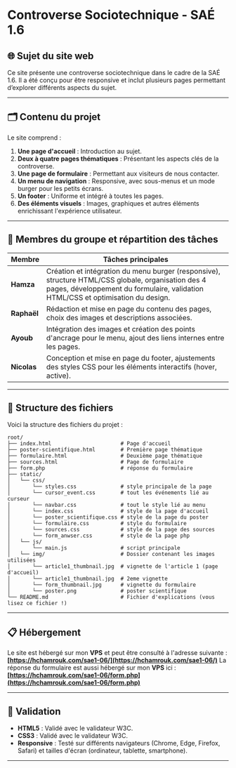 # Controverse Sociotechnique - SAÉ 1.6

## 🌐 Sujet du site web
Ce site présente une controverse sociotechnique dans le cadre de la SAÉ 1.6. Il a été conçu pour être responsive et inclut plusieurs pages permettant d’explorer différents aspects du sujet.

---

## 🗂️ Contenu du projet
Le site comprend :
1. **Une page d'accueil** : Introduction au sujet.
2. **Deux à quatre pages thématiques** : Présentant les aspects clés de la controverse.
3. **Une page de formulaire** : Permettant aux visiteurs de nous contacter.
4. **Un menu de navigation** : Responsive, avec sous-menus et un mode burger pour les petits écrans.
5. **Un footer** : Uniforme et intégré à toutes les pages.
6. **Des éléments visuels** : Images, graphiques et autres éléments enrichissant l'expérience utilisateur.

---

## 👥 Membres du groupe et répartition des tâches

| Membre      | Tâches principales                                                                 |
|-------------|------------------------------------------------------------------------------------|
| **Hamza**   | Création et intégration du menu burger (responsive), structure HTML/CSS globale, organisation des 4 pages, développement du formulaire, validation HTML/CSS et optimisation du design. |
| **Raphaël** | Rédaction et mise en page du contenu des pages, choix des images et descriptions associées. |
| **Ayoub**   | Intégration des images et création des points d'ancrage pour le menu, ajout des liens internes entre les pages. |
| **Nicolas** | Conception et mise en page du footer, ajustements des styles CSS pour les éléments interactifs (hover, active). |

---

## 📂 Structure des fichiers

Voici la structure des fichiers du projet :

```
root/
├── index.html                      # Page d'accueil
├── poster-scientifique.html        # Première page thématique
├── formulaire.html                 # Deuxième page thématique
├── sources.html                    # Page de formulaire
├── form.php                        # réponse du formulaire
├── static/
│   └── css/
│       └── styles.css              # style principale de la page
│       └── cursor_event.css        # tout les événements lié au curseur
│       └── navbar.css              # tout le style lié au menu
│       └── index.css               # style de la page d'accueil
│       └── poster_scientifique.css # style de la page du poster
│       └── formulaire.css          # style du formulaire
│       └── sources.css             # style de la page des sources
│       └── form_anwser.css         # style de la page php
│   └── js/
│       └── main.js                 # script principale
│   └── img/                        # Dossier contenant les images utilisées
│       └── article1_thumbnail.jpg  # vignette de l'article 1 (page d'accueil)
│       └── article1_thumbnail.jpg  # 2eme vignette
│       └── form_thumbnail.jpg      # vignette du formulaire
│       └── poster.png              # poster scientifique
└── README.md                       # Fichier d'explications (vous lisez ce fichier !)
```

---

## 📋 Hébergement

Le site est hébergé sur mon **VPS** et peut être consulté à l'adresse suivante :  
**[https://hchamrouk.com/sae1-06/](https://hchamrouk.com/sae1-06/)**
La réponse du formulaire est aussi hébergé sur mon **VPS** ici :
**[https://hchamrouk.com/sae1-06/form.php](https://hchamrouk.com/sae1-06/form.php)**

---

## 📑 Validation
- **HTML5** : Validé avec le validateur W3C.
- **CSS3** : Validé avec le validateur W3C.
- **Responsive** : Testé sur différents navigateurs (Chrome, Edge, Firefox, Safari) et tailles d'écran (ordinateur, tablette, smartphone).

---
